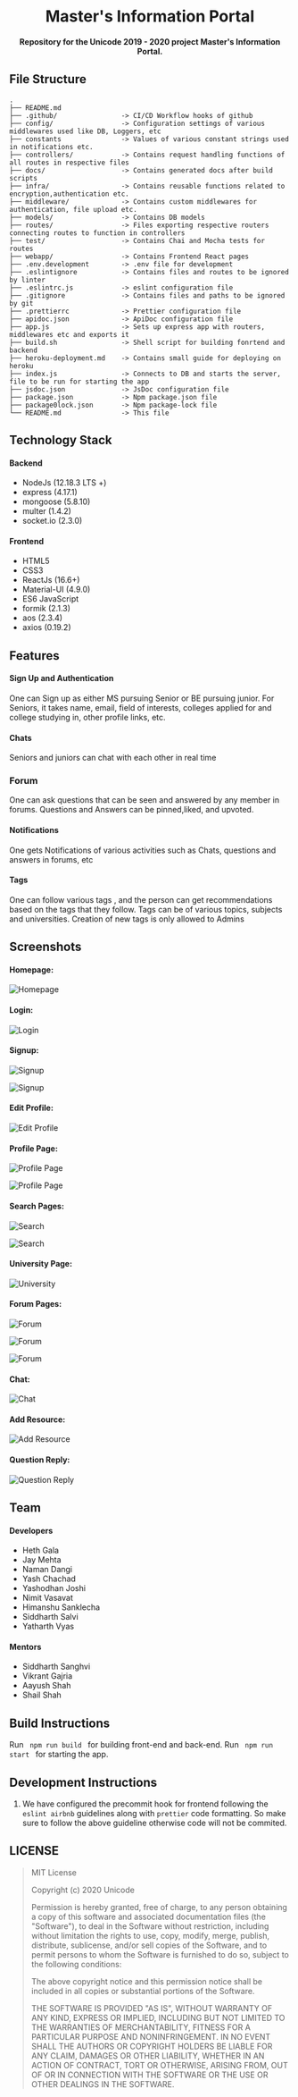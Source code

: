 <h1 align="center">Master's Information Portal</h1>

<h4 align='center'> Repository for the Unicode 2019 - 2020 project Master's Information Portal.</h4>

## File Structure

```
.
├── README.md
├── .github/                -> CI/CD Workflow hooks of github
├── config/                 -> Configuration settings of various middlewares used like DB, Loggers, etc
├── constants               -> Values of various constant strings used in notifications etc.
├── controllers/            -> Contains request handling functions of all routes in respective files
├── docs/                   -> Contains generated docs after build scripts
├── infra/                  -> Contains reusable functions related to encryption,authentication etc.
├── middleware/             -> Contains custom middlewares for authentication, file upload etc.
├── models/                 -> Contains DB models
├── routes/                 -> Files exporting respective routers connecting routes to function in controllers
├── test/                   -> Contains Chai and Mocha tests for routes
├── webapp/                 -> Contains Frontend React pages
├── .env.development        -> .env file for development
├── .eslintignore           -> Contains files and routes to be ignored by linter
├── .eslintrc.js            -> eslint configuration file
├── .gitignore              -> Contains files and paths to be ignored by git
├── .prettierrc             -> Prettier configuration file
├── apidoc.json             -> ApiDoc configuration file
├── app.js                  -> Sets up express app with routers, middlewares etc and exports it
├── build.sh                -> Shell script for building fonrtend and backend
├── heroku-deployment.md    -> Contains small guide for deploying on heroku
├── index.js                -> Connects to DB and starts the server, file to be run for starting the app
├── jsdoc.json              -> JsDoc configuration file
├── package.json            -> Npm package.json file
├── package0lock.json       -> Npm package-lock file
└── README.md               -> This file
```

## Technology Stack

#### Backend

- NodeJs                (12.18.3 LTS +)
- express               (4.17.1)
- mongoose              (5.8.10)
- multer                (1.4.2)
- socket.io             (2.3.0)


#### Frontend

- HTML5
- CSS3
- ReactJs                 (16.6+)
- Material-UI             (4.9.0)
- ES6 JavaScript
- formik                  (2.1.3)
- aos                     (2.3.4)
- axios                   (0.19.2)


## Features

#### Sign Up and Authentication

One can Sign up as either MS pursuing Senior or BE pursuing junior. For Seniors, it takes name, email, field of interests, colleges applied for and college studying in, other profile links, etc.

#### Chats

Seniors and juniors can chat with each other in real time

### Forum

One can ask questions that can be seen and answered by any member in forums. Questions and Answers can be pinned,liked, and upvoted.

#### Notifications

One gets Notifications of various activities such as Chats, questions and answers in forums, etc

#### Tags

One can follow various tags , and the person can get recommendations based on the tags that they follow. Tags can be of various topics, subjects and universities. Creation of new tags is only allowed to Admins


## Screenshots

#### Homepage:

![Homepage](/screenshots/home.png)


#### Login:

![Login](/screenshots/login.png)


#### Signup:

![Signup](/screenshots/signup1.png)

![Signup](/screenshots/signup2.png)


#### Edit Profile:

![Edit Profile](/screenshots/editProfile.png)


#### Profile Page:

![Profile Page](/screenshots/profile1.png)

![Profile Page](/screenshots/profile2.png)


#### Search Pages:

![Search](/screenshots/search1.png)

![Search](/screenshots/search2.png)


#### University Page:

![University](/screenshots/university.png)

#### Forum Pages:

![Forum](/screenshots/forum1.png)

![Forum](/screenshots/forum2.png)

![Forum](/screenshots/forum3.png)


#### Chat:

![Chat](/screenshots/chat.png)

#### Add Resource:

![Add Resource](/screenshots/resources.png)


#### Question Reply:

![Question Reply](/screenshots/reply.png)


## Team

#### Developers

<ul>
<li>Heth Gala</li>
<li>Jay Mehta</li>
<li>Naman Dangi</li>
<li>Yash Chachad</li>
<li>Yashodhan Joshi</li>
<li>Nimit Vasavat</li>
<li>Himanshu Sanklecha</li>
<li>Siddharth Salvi</li>
<li>Yatharth Vyas</li>
</ul>

#### Mentors

<ul>
<li>Siddharth Sanghvi</li>
<li>Vikrant Gajria</li>
<li>Aayush Shah</li>
<li>Shail Shah</li>
</ul>

## Build Instructions

Run <code> npm run build </code> for building front-end and back-end.
Run <code> npm run start </code> for starting the app.

## Development Instructions

1. We have configured the precommit hook for frontend following the `eslint airbnb` guidelines along with `prettier` code formatting. So make sure to follow the above guideline otherwise code will not be commited.


## LICENSE

> MIT License
>
> Copyright (c) 2020 Unicode
>
> Permission is hereby granted, free of charge, to any person obtaining a copy of this software and associated documentation files (the "Software"), to deal in the Software without restriction, including without limitation the rights to use, copy, modify, merge, publish, distribute, sublicense, and/or sell copies of the Software, and to permit persons to whom the Software is furnished to do so, subject to the following conditions:
>
> The above copyright notice and this permission notice shall be included in all copies or substantial portions of the Software.
>
> THE SOFTWARE IS PROVIDED "AS IS", WITHOUT WARRANTY OF ANY KIND, EXPRESS OR IMPLIED, INCLUDING BUT NOT LIMITED TO THE WARRANTIES OF MERCHANTABILITY, FITNESS FOR A PARTICULAR PURPOSE AND NONINFRINGEMENT. IN NO EVENT SHALL THE AUTHORS OR COPYRIGHT HOLDERS BE LIABLE FOR ANY CLAIM, DAMAGES OR OTHER LIABILITY, WHETHER IN AN ACTION OF CONTRACT, TORT OR OTHERWISE, ARISING FROM, OUT OF OR IN CONNECTION WITH THE SOFTWARE OR THE USE OR OTHER DEALINGS IN THE SOFTWARE.
